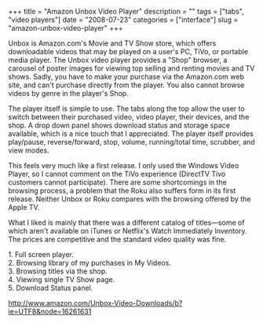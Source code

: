+++
title = "Amazon Unbox Video Player"
description = ""
tags = ["tabs", "video players"]
date = "2008-07-23"
categories = ["interface"]
slug = "amazon-unbox-video-player"
+++


<p>Unbox is Amazon.com's Movie and TV Show store, which offers downloadable videos that may be played on a user's PC, TiVo, or portable media player. The Unbox video player provides a "Shop" browser, a carousel of poster images for viewing top selling and renting movies and TV shows. Sadly, you have to make your purchase via the Amazon.com web site, and can't purchase directly from the player. You also cannot browse videos by genre in the player's Shop.</p>
<p>The player itself is simple to use. The tabs along the top allow the user to switch between their purchased video, video player, their devices, and the shop. A drop down panel shows download status and storage space available, which is a nice touch that I appreciated. The player itself provides play/pause, reverse/forward, stop, volume, running/total time, scrubber, and view modes.</p>
<p>This feels very much like a first release. I only used the Windows Video Player, so I cannot comment on the TiVo experience (DirectTV Tivo customers cannot participate). There are some shortcomings in the browsing process, a problem that the Roku also suffers form in its first release. Neither Unbox or Roku compares with the browsing offered by the Apple TV. </p>
<p>What I liked is mainly that there was a different catalog of titles&#8212;some of which aren't available on iTunes or Netflix's Watch Immediately Inventory. The prices are competitive and the standard video quality was fine.</p>
<div id="screens-full" class="clear"><div class="caption">1. Full screen player.</div><div class="fullimg clear"><a href="//konigi.com/media/interface/amazon-unbox-video-player-1.png" class="group" rel="group" title="1. Full screen player."><img src="//konigi.com/media/interface/amazon-unbox-video-player-1.png" alt="" class="img-responsive"></a></div></div><div id="screens-full" class="clear"><div class="caption">2. Browsing library of my purchases in My Videos.</div><div class="fullimg clear"><a href="//konigi.com/media/interface/amazon-unbox-video-player-2.png" class="group" rel="group" title="2. Browsing library of my purchases in My Videos."><img src="//konigi.com/media/interface/amazon-unbox-video-player-2.png" alt="" class="img-responsive"></a></div></div><div id="screens-full" class="clear"><div class="caption">3. Browsing titles via the shop.</div><div class="fullimg clear"><a href="//konigi.com/media/interface/amazon-unbox-video-player-3.png" class="group" rel="group" title="3. Browsing titles via the shop."><img src="//konigi.com/media/interface/amazon-unbox-video-player-3.png" alt="" class="img-responsive"></a></div></div><div id="screens-full" class="clear"><div class="caption">4. Viewing single TV Show page.</div><div class="fullimg clear"><a href="//konigi.com/media/interface/amazon-unbox-video-player-4.png" class="group" rel="group" title="4. Viewing single TV Show page."><img src="//konigi.com/media/interface/amazon-unbox-video-player-4.png" alt="" class="img-responsive"></a></div></div><div id="screens-full" class="clear"><div class="caption">5. Download Status panel.</div><div class="fullimg clear"><a href="//konigi.com/media/interface/amazon-unbox-video-player-5.png" class="group" rel="group" title="5. Download Status panel."><img src="//konigi.com/media/interface/amazon-unbox-video-player-5.png" alt="" class="img-responsive"></a></div></div>        
<p><a href="http://www.amazon.com/Unbox-Video-Downloads/b?ie=UTF8&amp;node=16261631">http://www.amazon.com/Unbox-Video-Downloads/b?ie=UTF8&node=16261631</a></p>

